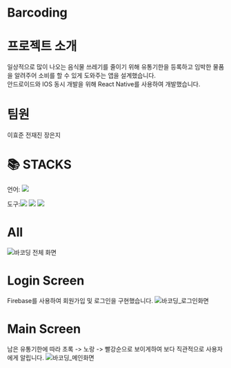 # Barcoding
# 프로젝트 소개
일상적으로 많이 나오는 음식물 쓰레기를 줄이기 위해 유통기한을 등록하고 임박한 물품을 알려주어 소비를 할 수 있게 도와주는 앱을 설계했습니다.<br>
안드로이드와 IOS 동시 개발을 위해 React Native를 사용하여 개발했습니다.
# 팀원
이효준 전재진 장은지
<h1>📚 STACKS</h1>
언어: <img src="https://img.shields.io/badge/ReactNative-61DAFB?style=for-the-badge&logo=react&logoColor=white">
<br>

도구:<img src="https://img.shields.io/badge/Expo-000020?style=for-the-badge&logo=expo&logoColor=white"> 
<img src="https://img.shields.io/badge/firebase-FFCA28?style=for-the-badge&logo=firebase&logoColor=white"> 
<img src="https://img.shields.io/badge/github-181717?style=for-the-badge&logo=github&logoColor=white">
<br>

# All
![바코딩 전체 화면](https://github.com/user-attachments/assets/b793d3d0-de79-489d-94e5-24448be91c2e)
# Login Screen
Firebase를 사용하여 회원가입 및 로그인을 구현했습니다.
![바코딩_로그인화면](https://github.com/user-attachments/assets/57d72ef4-0247-4621-9f09-bf1868c34316)
# Main Screen
남은 유통기한에 따라 초록 -> 노랑 -> 빨강순으로 보이게하여 보다 직관적으로 사용자에게 알립니다.
![바코딩_메인화면](https://github.com/user-attachments/assets/7be61aa9-d953-4d67-82e1-d65578d4cb12)
